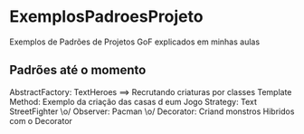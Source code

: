 # ExemplosPadroesProjeto
Exemplos de Padrões de Projetos GoF explicados em minhas aulas

## Padrões até o momento
AbstractFactory: TextHeroes ==> Recrutando criaturas por classes 
Template Method: Exemplo da criação das casas d eum Jogo
Strategy: Text StreetFighter \o/
Observer: Pacman \o/
Decorator: Criand monstros Hibridos com o Decorator
